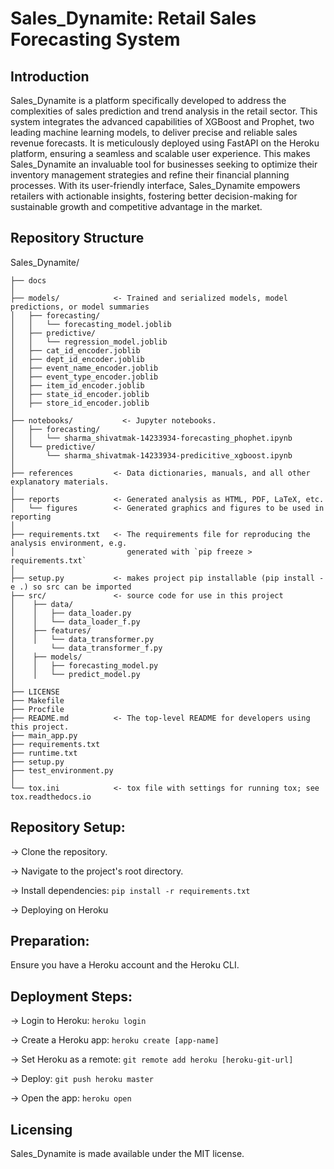 # Sales_Dynamite: Retail Sales Forecasting System

## Introduction

Sales_Dynamite is a platform specifically developed to address the complexities of sales prediction and trend analysis in the retail sector. This system integrates the advanced capabilities of XGBoost and Prophet, two leading machine learning models, to deliver precise and reliable sales revenue forecasts. It is meticulously deployed using FastAPI on the Heroku platform, ensuring a seamless and scalable user experience. This makes Sales_Dynamite an invaluable tool for businesses seeking to optimize their inventory management strategies and refine their financial planning processes. With its user-friendly interface, Sales_Dynamite empowers retailers with actionable insights, fostering better decision-making for sustainable growth and competitive advantage in the market.


## Repository Structure

Sales_Dynamite/

    ├── docs               
    │
    ├── models/            <- Trained and serialized models, model predictions, or model summaries
    │   ├── forecasting/
    │   │   └── forecasting_model.joblib
    │   ├── predictive/
    │   │   └── regression_model.joblib
    │   ├── cat_id_encoder.joblib
    │   ├── dept_id_encoder.joblib
    │   ├── event_name_encoder.joblib
    │   ├── event_type_encoder.joblib
    │   ├── item_id_encoder.joblib
    │   ├── state_id_encoder.joblib
    │   ├── store_id_encoder.joblib          
    │
    ├── notebooks/           <- Jupyter notebooks. 
    │   ├── forecasting/
    │   │   └── sharma_shivatmak-14233934-forecasting_phophet.ipynb
    │   └── predictive/
    │       └── sharma_shivatmak-14233934-predicitive_xgboost.ipynb          
    │
    ├── references         <- Data dictionaries, manuals, and all other explanatory materials.
    │
    ├── reports            <- Generated analysis as HTML, PDF, LaTeX, etc.
    │   └── figures        <- Generated graphics and figures to be used in reporting
    │
    ├── requirements.txt   <- The requirements file for reproducing the analysis environment, e.g.
    │                         generated with `pip freeze > requirements.txt`
    │
    ├── setup.py           <- makes project pip installable (pip install -e .) so src can be imported
    ├── src/               <- source code for use in this project
    │    ├── data/
    │    │   ├── data_loader.py
    │    │   └── data_loader_f.py
    │    ├── features/
    │    │   └── data_transformer.py
    │        └── data_transformer_f.py
    │    ├── models/
    │    │   ├── forecasting_model.py
    │    │   └── predict_model.py
    │
    ├── LICENSE
    ├── Makefile          
    ├── Procfile
    ├── README.md          <- The top-level README for developers using this project.
    ├── main_app.py
    ├── requirements.txt
    ├── runtime.txt
    ├── setup.py
    ├── test_environment.py
    │
    └── tox.ini            <- tox file with settings for running tox; see tox.readthedocs.io

## Repository Setup:

-> Clone the repository.

-> Navigate to the project's root directory.

-> Install dependencies: ``` pip install -r requirements.txt ```

-> Deploying on Heroku

## Preparation:

Ensure you have a Heroku account and the Heroku CLI.

## Deployment Steps:

-> Login to Heroku: ```heroku login```

-> Create a Heroku app: ```heroku create [app-name]```

-> Set Heroku as a remote: ```git remote add heroku [heroku-git-url]```

-> Deploy: ```git push heroku master```

-> Open the app: ```heroku open```


## Licensing

Sales_Dynamite is made available under the MIT license.
